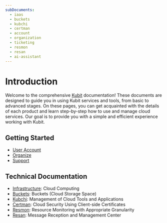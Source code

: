 ```yaml
---
subDocuments:
  - iaas
  - buckets
  - kubchi
  - certman
  - account
  - organization
  - ticketing
  - resmon
  - resan
  - ai-assistant
---
```


# Introduction

Welcome to the comprehensive [Kubit](https://panel.kubit.ir/en/) documentation! These documents are designed to guide you in using Kubit services and tools, from basic to advanced stages. On these pages, you can get acquainted with the details of each product and learn step-by-step how to use and manage cloud services. Our goal is to provide you with a simple and efficient experience working with Kubit.

## Getting Started

- [User Account](account)
- [Organize](organization)
- [Support](ticketing)

## Technical Documentation

- [Infrastructure](iaas): Cloud Computing
- [Buckets](buckets): Buckets (Cloud Storage Space)
- [Kubchi](kubchi): Management of Cloud Tools and Applications
- [Certman](certman): Cloud Security Using Client-side Certificates
- [Resmon](resmon): Resource Monitoring with Appropriate Granularity
- [Resan](resan): Message Reception and Management Center
